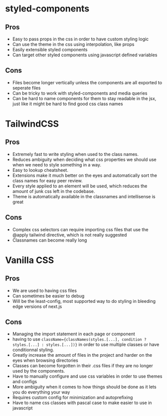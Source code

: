# styled-components

## Pros

- Easy to pass props in the css in order to have custom styling logic
- Can use the theme in the css using interpolation, like props
- Easily extensible styled components
- Can target other styled components using javascript defined variables

## Cons

- Files become longer vertically unless the components are all exported to seperate files
- Can be tricky to work with styled-components and media queries
- Can be hard to name components for them to stay readable in the jsx, just like it might be hard to find good css class names

# TailwindCSS

## Pros

- Extremely fast to write styling when used to the class names.
- Reduces ambiguity when deciding what css properties we should use when we need to style something in a way.
- Easy to lookup cheatsheet.
- Extensions make it much better on the eyes and automatically sort the class names for easy peer review.
- Every style applied to an element will be used, which reduces the amount of junk css left in the codebase.
- Theme is automatically available in the classnames and intellisense is great

## Cons

- Complex css selectors can require importing css files that use the @apply tailwind directive, which is not really suggested
- Classnames can become really long

# Vanilla CSS

## Pros

- We are used to having css files
- Can sometimes be easier to debug
- Will be the least-config, most supported way to do styling in bleeding edge versions of next.js

## Cons

- Managing the import statement in each page or component
- having to use `className={classNames(styles.[...], condition ? styles.[...] : styles.[...])}` in order to use multiple classes or have conditionnal styling.
- Greatly increase the amount of files in the project and harder on the eyes when browsing directories
- Classes can become forgotten in their .css files if they are no longer used by the components.
- Have to manually configure and use css variables in order to use themes and configs
- More ambiguity when it comes to how things should be done as it lets you do everything your way
- Requires custom config for minimization and autoprefixing
- Have to name css classes with pascal case to make easier to use in javascript
